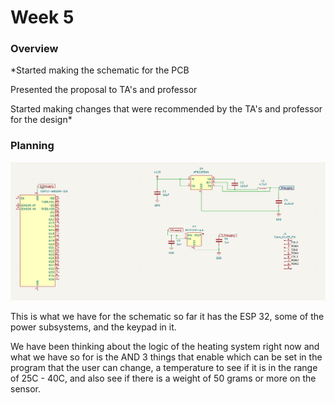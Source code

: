 # Week 5

### Overview
*Started making the schematic for the PCB

Presented the proposal to TA's and professor

Started making changes that were recommended by the TA's and professor for the design*

### Planning

![Week 5 Schematic Rough Draft](week5schematic.png)

This is what we have for the schematic so far it has the ESP 32, some of the power subsystems, and the keypad in it.

We have been thinking about the logic of the heating system right now and what we have so for is the AND 3 things that enable 
which can be set in the program that the user can change, a temperature to see if it is in the range of 25C - 40C, and also 
see if there is a weight of 50 grams or more on the sensor.
